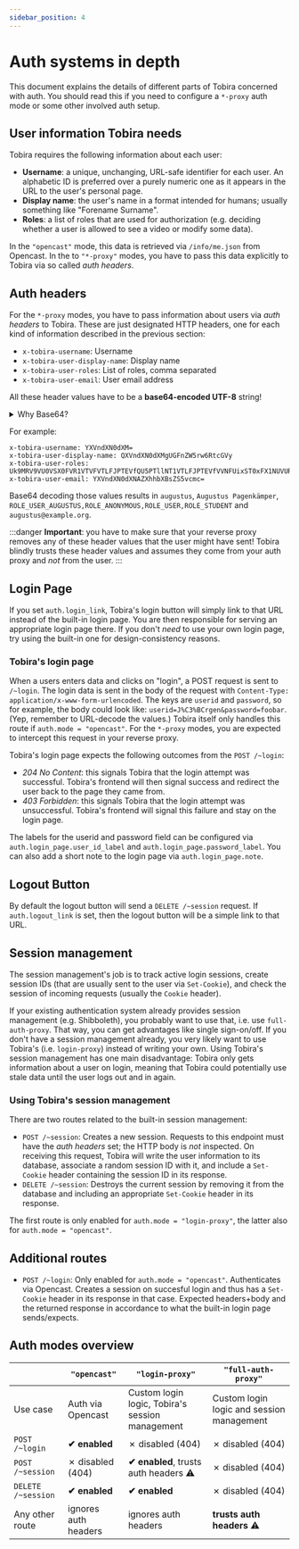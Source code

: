 ```yaml
---
sidebar_position: 4
---
```


# Auth systems in depth

This document explains the details of different parts of Tobira concerned with auth.
You should read this if you need to configure a `*-proxy` auth mode or some other involved auth setup.


## User information Tobira needs

Tobira requires the following information about each user:

- **Username**: a unique, unchanging, URL-safe identifier for each user.
  An alphabetic ID is preferred over a purely numeric one as it appears in the URL to the user's personal page.
- **Display name**: the user's name in a format intended for humans; usually something like "Forename Surname".
- **Roles**: a list of roles that are used for authorization (e.g. deciding whether a user is allowed to see a video or modify some data).

In the `"opencast"` mode, this data is retrieved via `/info/me.json` from Opencast.
In the to `"*-proxy"` modes, you have to pass this data explicitly to Tobira via so called *auth headers*.


## Auth headers

For the `*-proxy` modes, you have to pass information about users via *auth headers* to Tobira.
These are just designated HTTP headers, one for each kind of information described in the previous section:

- `x-tobira-username`: Username
- `x-tobira-user-display-name`: Display name
- `x-tobira-user-roles`: List of roles, comma separated
- `x-tobira-user-email`: User email address

All these header values have to be a **base64-encoded UTF-8** string!

<details>
<summary>Why Base64?</summary>

It is strongly recommended by the HTTP standard to only include ASCII bytes in HTTP headers.
Arbitrary bytes are *usually* passed through verbatim, but this is not guaranteed and often forbidden.
Base64 encoding is the safer option, that's why we chose it for Tobira.

</details>

For example:

```
x-tobira-username: YXVndXN0dXM=
x-tobira-user-display-name: QXVndXN0dXMgUGFnZW5rw6RtcGVy
x-tobira-user-roles: Uk9MRV9VU0VSX0FVR1VTVFVTLFJPTEVfQU5PTllNT1VTLFJPTEVfVVNFUixST0xFX1NUVURFTlQ=
x-tobira-user-email: YXVndXN0dXNAZXhhbXBsZS5vcmc=
```

Base64 decoding those values results in `augustus`, `Augustus Pagenkämper`, `ROLE_USER_AUGUSTUS,ROLE_ANONYMOUS,ROLE_USER,ROLE_STUDENT` and `augustus@example.org`.

:::danger
**Important**: you have to make sure that your reverse proxy removes any of these header values that the user might have sent!
Tobira blindly trusts these header values and assumes they come from your auth proxy and *not* from the user.
:::


## Login Page

If you set `auth.login_link`, Tobira's login button will simply link to that URL instead of the built-in login page.
You are then responsible for serving an appropriate login page there.
If you don't *need* to use your own login page, try using the built-in one for design-consistency reasons.

### Tobira's login page

When a users enters data and clicks on "login", a POST request is sent to `/~login`.
The login data is sent in the body of the request with `Content-Type: application/x-www-form-urlencoded`.
The keys are `userid` and `password`, so for example, the body could look like: `userid=J%C3%BCrgen&password=foobar`.
(Yep, remember to URL-decode the values.)
Tobira itself only handles this route if `auth.mode = "opencast"`.
For the `*-proxy` modes, you are expected to intercept this request in your reverse proxy.

Tobira's login page expects the following outcomes from the `POST /~login`:

- *204 No Content*: this signals Tobira that the login attempt was successful.
  Tobira's frontend will then signal success and redirect the user back to the page they came from.
- *403 Forbidden*: this signals Tobira that the login attempt was unsuccessful.
  Tobira's frontend will signal this failure and stay on the login page.

The labels for the userid and password field can be configured via `auth.login_page.user_id_label` and `auth.login_page.password_label`.
You can also add a short note to the login page via `auth.login_page.note`.


## Logout Button

By default the logout button will send a `DELETE /~session` request.
If `auth.logout_link` is set, then the logout button will be a simple link to that URL.


## Session management

The session management's job is to track active login sessions, create session IDs (that are usually sent to the user via `Set-Cookie`), and check the session of incoming requests (usually the `Cookie` header).

If your existing authentication system already provides session management (e.g. Shibboleth), you probably want to use that, i.e. use `full-auth-proxy`.
That way, you can get advantages like single sign-on/off.
If you don't have a session management already, you very likely want to use Tobira's (i.e. `login-proxy`) instead of writing your own.
Using Tobira's session management has one main disadvantage:
Tobira only gets information about a user on login, meaning that Tobira could potentially use stale data until the user logs out and in again.

### Using Tobira's session management

There are two routes related to the built-in session management:

- `POST /~session`: Creates a new session.
  Requests to this endpoint must have the *auth headers* set; the HTTP body is *not* inspected.
  On receiving this request, Tobira will write the user information to its database, associate a random session ID with it, and include a `Set-Cookie` header containing the session ID in its response.
- `DELETE /~session`: Destroys the current session by removing it from the database and including an appropriate `Set-Cookie` header in its response.

The first route is only enabled for `auth.mode = "login-proxy"`, the latter also for `auth.mode = "opencast"`.


## Additional routes

- `POST /~login`: Only enabled for `auth.mode = "opencast"`.
  Authenticates via Opencast.
  Creates a session on succesful login and thus has a `Set-Cookie` header in its response in that case.
  Expected headers+body and the returned response in accordance to what the built-in login page sends/expects.


## Auth modes overview

|     | `"opencast"` | `"login-proxy"` | `"full-auth-proxy"` |
| --- | --- | --- | --- |
| Use case | Auth via Opencast | Custom login logic, Tobira's session management | Custom login logic and session management |
| `POST /~login` | **✔ enabled** | ✗ disabled (404) | ✗ disabled (404) |
| `POST /~session` | ✗ disabled (404) | **✔ enabled**, trusts auth headers ⚠️ | ✗ disabled (404) |
| `DELETE /~session` | **✔ enabled** | **✔ enabled** | ✗ disabled (404) |
| Any other route | ignores auth headers | ignores auth headers | **trusts auth headers** ⚠️ |

